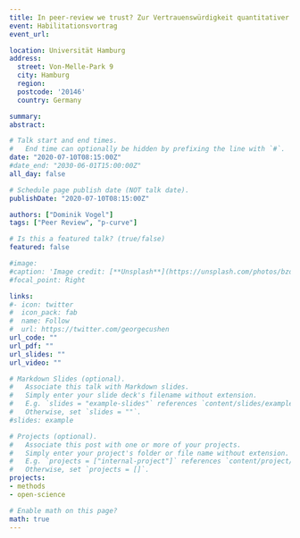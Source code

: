 ```yaml
---
title: In peer-review we trust? Zur Vertrauenswürdigkeit quantitativer (Public-) Management-Forschung
event: Habilitationsvortrag
event_url:

location: Universität Hamburg
address:
  street: Von-Melle-Park 9
  city: Hamburg
  region:
  postcode: '20146'
  country: Germany

summary: 
abstract:

# Talk start and end times.
#   End time can optionally be hidden by prefixing the line with `#`.
date: "2020-07-10T08:15:00Z"
#date_end: "2030-06-01T15:00:00Z"
all_day: false

# Schedule page publish date (NOT talk date).
publishDate: "2020-07-10T08:15:00Z"

authors: ["Dominik Vogel"]
tags: ["Peer Review", "p-curve"]

# Is this a featured talk? (true/false)
featured: false

#image:
#caption: 'Image credit: [**Unsplash**](https://unsplash.com/photos/bzdhc5b3Bxs)'
#focal_point: Right

links:
#- icon: twitter
#  icon_pack: fab
#  name: Follow
#  url: https://twitter.com/georgecushen
url_code: ""
url_pdf: ""
url_slides: ""
url_video: ""

# Markdown Slides (optional).
#   Associate this talk with Markdown slides.
#   Simply enter your slide deck's filename without extension.
#   E.g. `slides = "example-slides"` references `content/slides/example-slides.md`.
#   Otherwise, set `slides = ""`.
#slides: example

# Projects (optional).
#   Associate this post with one or more of your projects.
#   Simply enter your project's folder or file name without extension.
#   E.g. `projects = ["internal-project"]` references `content/project/deep-learning/index.md`.
#   Otherwise, set `projects = []`.
projects:
- methods
- open-science

# Enable math on this page?
math: true
---
```


